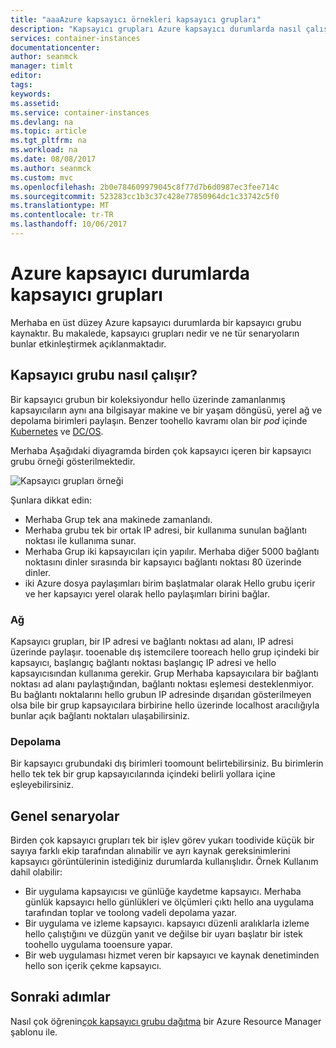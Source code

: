 ```yaml
---
title: "aaaAzure kapsayıcı örnekleri kapsayıcı grupları"
description: "Kapsayıcı grupları Azure kapsayıcı durumlarda nasıl çalıştığını anlamak"
services: container-instances
documentationcenter: 
author: seanmck
manager: timlt
editor: 
tags: 
keywords: 
ms.assetid: 
ms.service: container-instances
ms.devlang: na
ms.topic: article
ms.tgt_pltfrm: na
ms.workload: na
ms.date: 08/08/2017
ms.author: seanmck
ms.custom: mvc
ms.openlocfilehash: 2b0e784609979045c8f77d7b6d0987ec3fee714c
ms.sourcegitcommit: 523283cc1b3c37c428e77850964dc1c33742c5f0
ms.translationtype: MT
ms.contentlocale: tr-TR
ms.lasthandoff: 10/06/2017
---
```

# <a name="container-groups-in-azure-container-instances"></a>Azure kapsayıcı durumlarda kapsayıcı grupları

Merhaba en üst düzey Azure kapsayıcı durumlarda bir kapsayıcı grubu kaynaktır. Bu makalede, kapsayıcı grupları nedir ve ne tür senaryoların bunlar etkinleştirmek açıklanmaktadır.

## <a name="how-a-container-group-works"></a>Kapsayıcı grubu nasıl çalışır?

Bir kapsayıcı grubun bir koleksiyondur hello üzerinde zamanlanmış kapsayıcıların aynı ana bilgisayar makine ve bir yaşam döngüsü, yerel ağ ve depolama birimleri paylaşın. Benzer toohello kavramı olan bir *pod* içinde [Kubernetes](https://kubernetes.io/docs/concepts/workloads/pods/pod/) ve [DC/OS](https://dcos.io/docs/1.9/deploying-services/pods/).

Merhaba Aşağıdaki diyagramda birden çok kapsayıcı içeren bir kapsayıcı grubu örneği gösterilmektedir.

![Kapsayıcı grupları örneği][container-groups-example]

Şunlara dikkat edin:

- Merhaba Grup tek ana makinede zamanlandı.
- Merhaba grubu tek bir ortak IP adresi, bir kullanıma sunulan bağlantı noktası ile kullanıma sunar.
- Merhaba Grup iki kapsayıcıları için yapılır. Merhaba diğer 5000 bağlantı noktasını dinler sırasında bir kapsayıcı bağlantı noktası 80 üzerinde dinler.
- iki Azure dosya paylaşımları birim başlatmalar olarak Hello grubu içerir ve her kapsayıcı yerel olarak hello paylaşımları birini bağlar.

### <a name="networking"></a>Ağ

Kapsayıcı grupları, bir IP adresi ve bağlantı noktası ad alanı, IP adresi üzerinde paylaşır. tooenable dış istemcilere tooreach hello grup içindeki bir kapsayıcı, başlangıç bağlantı noktası başlangıç IP adresi ve hello kapsayıcısından kullanıma gerekir. Grup Merhaba kapsayıcılara bir bağlantı noktası ad alanı paylaştığından, bağlantı noktası eşlemesi desteklenmiyor. Bu bağlantı noktalarını hello grubun IP adresinde dışarıdan gösterilmeyen olsa bile bir grup kapsayıcılara birbirine hello üzerinde localhost aracılığıyla bunlar açık bağlantı noktaları ulaşabilirsiniz.

### <a name="storage"></a>Depolama

Bir kapsayıcı grubundaki dış birimleri toomount belirtebilirsiniz. Bu birimlerin hello tek tek bir grup kapsayıcılarında içindeki belirli yollara içine eşleyebilirsiniz.

## <a name="common-scenarios"></a>Genel senaryolar

Birden çok kapsayıcı grupları tek bir işlev görev yukarı toodivide küçük bir sayıya farklı ekip tarafından alınabilir ve ayrı kaynak gereksinimlerini kapsayıcı görüntülerinin istediğiniz durumlarda kullanışlıdır. Örnek Kullanım dahil olabilir:

- Bir uygulama kapsayıcısı ve günlüğe kaydetme kapsayıcı. Merhaba günlük kapsayıcı hello günlükleri ve ölçümleri çıktı hello ana uygulama tarafından toplar ve toolong vadeli depolama yazar.
- Bir uygulama ve izleme kapsayıcı. kapsayıcı düzenli aralıklarla izleme hello çalıştığını ve düzgün yanıt ve değilse bir uyarı başlatır bir istek toohello uygulama tooensure yapar.
- Bir web uygulaması hizmet veren bir kapsayıcı ve kaynak denetiminden hello son içerik çekme kapsayıcı.

## <a name="next-steps"></a>Sonraki adımlar

Nasıl çok öğrenin[çok kapsayıcı grubu dağıtma](container-instances-multi-container-group.md) bir Azure Resource Manager şablonu ile.

<!-- IMAGES -->

[container-groups-example]: ./media/container-instances-container-groups/container-groups-example.png